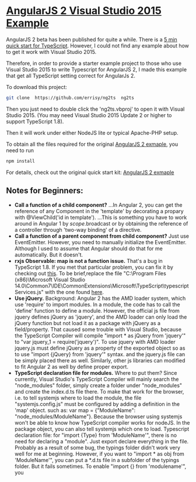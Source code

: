 # [AngularJS 2 Visual Studio 2015 Example](https://github.com/errisy/ng2ts)

AngularJS 2 beta has been published for quite a while. There is a [5 min quick start for TypeScript](https://angular.io/docs/ts/latest/quickstart.html). However, I could not find any example about how to get it work with Visual Studio 2015.

Therefore, in order to provide a starter example project to those who use Visual Studio 2015 to write Typescript for AngularJS 2, I made this example that get all TypeScript setting correct for AngularJs 2.

To download this project:
```bash
git clone  https://github.com/errisy/ng2ts  ng2ts
```

Then you just need to double click the 'ng2ts.vbproj' to open it with Visual Studio 2015. (You may need Visual Studio 2015 Update 2 or higher to support TypeScript 1.8).

Then it will work under either NodeJS lite or typical Apache-PHP setup.

To obtain all the files required for the original [AngularJS 2 exmaple](https://github.com/angular/quickstart/edit/master/README.md), you need to run

```bash
npm install
```
For details, check out the original quick start kit: [AngularJS 2 exmaple](https://github.com/angular/quickstart/edit/master/README.md)

## Notes for Beginners:
* **Call a function of a child component?**
...In Angular 2, you can get the reference of any Component in the 'template' by decorating a propary with @ViewChild('id in template').
...This is something you have to work around in Angular 1 by $scope.$broadcast or by obtaining the reference of a controller through   'two-way binding' of a directive.
* **Call a function of a parent component from child component?**
  Just use EventEmitter. However, you need to manually initialize the EventEmitter. Although I used to assume that Angular should do that for me automatically. But it doesn't.
* **rxjs Observable: map is not a function issue.**
  That's a bug in TypeScript 1.8. If you met that particular problem, you can fix it by checking out [this](https://github.com/Microsoft/TypeScript/issues/7415). To be brief,replace the file "C:\Program Files (x86)\Microsoft Visual Studio 14.0\Common7\IDE\CommonExtensions\Microsoft\TypeScript\typescriptServices.js" with the one found [here](https://raw.githubusercontent.com/Microsoft/TypeScript/Fix8518/lib/typescriptServices.js).
* **Use jQuery.**
  Background: Angular 2 has the AMD loader system, which use 'require' to import modules. In a module, the code has to call the 'define' function to define a module. However, the official js file from jquery defines jQuery as 'jquery', and the AMD loader can only load the jQuery function but not load it as a package with jQuery as a field/property. That caused some trouble with Visual Studio, because the TypeScript Compiler will compile "import * as jQuery from 'jquery'" to "var jquery_1 = require('jquery')". To use jquery with AMD loader jquery.js must define jQuery as a property of the exported object so as to use "import {jQuery} from 'jquery'" syntax. and the jquery.js file can be simply placed there as well.
  Similarly, other js libraries can modified to fit Angular 2 as well by define proper export.
* **TypeScript declaration file for modules.**
  Where to put them? Since currently, Visual Studio's TypeScript Compiler will mainly search the "node_modules" folder, simply create a folder under "node_modules" and create the index.d.ts file there.
  To make that work for the browser, i.e. to tell systemjs where to load the module, the file "systemjs.config.js" must be configured by adding a definition in the 'map' object. such as: var map = {"ModuleName": "node_modules/ModuleName"}. Because the browser using systemjs won't be able to know how TypeScript compiler works for nodeJS. In the package object, you can also tell systemjs which one to load.
  Typescript declaration file: for "import {Type} from 'ModuleName'", there is no need for declaring a "module". Just export declare everything in the file.
  Probably as a result of some bug, the typings folder didn't work very well for me at beginning. However, if you want to "import * as obj from 'ModuleName'", you can put a *.d.ts file in a subfolder of the typings folder. But it fails sometimes.
  To enable "import {} from 'modulename'", you 

